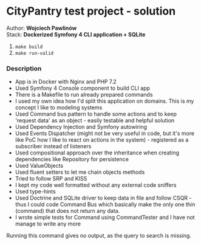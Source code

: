 # CityPantry test project - solution
Author: **Wojciech Pawlinów**  
Stack: **Dockerized Symfony 4 CLI application + SQLite**

1. `make build`
2. `make run-valid`

### Description
- App is in Docker with Nginx and PHP 7.2 
- Used Symfony 4 Console component to build CLI app
- There is a Makefile to run already prepared commands
- I used my own idea how I'd split this application on domains. This is my concept I like to modeling systems 
- Used Command bus pattern to handle some actions and to keep 'request data' as an object - easily testable and helpful solution
- Used Dependency Injection and Symfony autowiring
- Used Events Dispatcher (might not be very useful in code, but it's more like PoC how I like to react on actions in the system) - registered as a subscriber instead of listeners
- Used compositional approach over the inheritance when creating dependencies like Repository for persistence
- Used ValueObjects
- Used fluent setters to let me chain objects methods
- Tried to follow SRP and KISS
- I kept my code well formatted without any external code sniffers
- Used type-hints
- Used Doctrine and SQLite driver to keep data in file and follow CSQR - thus I could code Command Bus which basically make the only one thin (command) that does not return any data.
- I wrote simple tests for Command using CommandTester and I have not manage to write any more

Running this command gives no output, as the query to search is missing.
